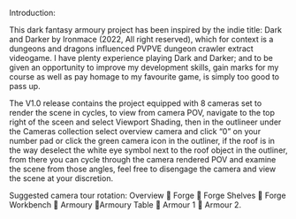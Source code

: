 Introduction:

This dark fantasy armoury project has been inspired by the indie title: Dark and Darker by Ironmace (2022, All right reserved), which for context is a dungeons and dragons influenced PVPVE dungeon crawler extract videogame. I have plenty experience playing Dark and Darker; and to be given an opportunity to improve my development skills, gain marks for my course as well as pay homage to my favourite game, is simply too good to pass up.


The V1.0 release contains the project equipped with 8 cameras set to render the scene in cycles, to view from camera POV, navigate to the top right of the sceen and select Viewport Shading, then in the outlineer under the Cameras collection select overview camera and click “0” on your number pad or click the green camera icon in the outliner, if the roof is in the way deselect the white eye symbol next to the roof object in the outliner, from there you can cycle through the camera rendered POV and examine the scene from those angles, feel free to disengage the camera and view the scene at your discretion.

Suggested camera tour rotation:
Overview  Forge  Forge Shelves  Forge Workbench  Armoury Armoury Table  Armour 1  Armour 2.
